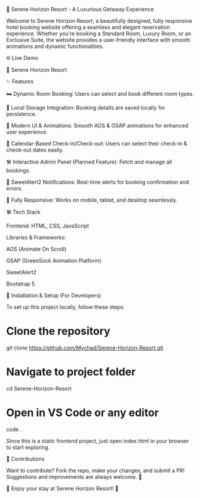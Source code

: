 🌊 Serene Horizon Resort - A Luxurious Getaway Experience

Welcome to Serene Horizon Resort, a beautifully designed, fully responsive hotel booking website offering a seamless and elegant reservation experience. Whether you're booking a Standard Room, Luxury Room, or an Exclusive Suite, the website provides a user-friendly interface with smooth animations and dynamic functionalities.

🌐 Live Demo

🔗 Serene Horizon Resort

✨ Features

🛏️ Dynamic Room Booking: Users can select and book different room types.

💾 Local Storage Integration: Booking details are saved locally for persistence.

🎨 Modern UI & Animations: Smooth AOS & GSAP animations for enhanced user experience.

📅 Calendar-Based Check-in/Check-out: Users can select their check-in & check-out dates easily.

🛠️ Interactive Admin Panel (Planned Feature): Fetch and manage all bookings.

🔔 SweetAlert2 Notifications: Real-time alerts for booking confirmation and errors.

📱 Fully Responsive: Works on mobile, tablet, and desktop seamlessly.

🛠️ Tech Stack

Frontend: HTML, CSS, JavaScript

Libraries & Frameworks:

AOS (Animate On Scroll)

GSAP (GreenSock Animation Platform)

SweetAlert2

Bootstrap 5

📜 Installation & Setup (For Developers)

To set up this project locally, follow these steps:

# Clone the repository
git clone https://github.com/Mychad/Serene-Horizon-Resort.git

# Navigate to project folder
cd Serene-Horizon-Resort

# Open in VS Code or any editor
code .

Since this is a static frontend project, just open index.html in your browser to start exploring.

👏 Contributions

Want to contribute? Fork the repo, make your changes, and submit a PR! Suggestions and improvements are always welcome. 🚀

🌟 Enjoy your stay at Serene Horizon Resort! 🌟

